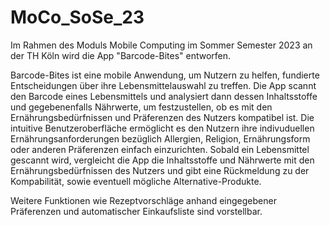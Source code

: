 # MoCo_SoSe_23

Im Rahmen des Moduls Mobile Computing im Sommer Semester 2023 an der TH Köln wird die App "Barcode-Bites" entworfen.

Barcode-Bites ist eine mobile Anwendung, um Nutzern zu helfen, fundierte Entscheidungen über ihre Lebensmittelauswahl zu treffen. Die App scannt den Barcode eines Lebensmittels und analysiert dann dessen Inhaltsstoffe und gegebenenfalls Nährwerte, um festzustellen, ob es mit den Ernährungsbedürfnissen und Präferenzen des Nutzers kompatibel ist.
Die intuitive Benutzeroberfläche ermöglicht es den Nutzern ihre indivuduellen Ernährungsanforderungen bezüglich Allergien, Religion, Ernährungsform oder anderen Präferenzen einfach einzurichten. Sobald ein Lebensmittel gescannt wird, vergleicht die App die Inhaltsstoffe und Nährwerte mit den Ernährungsbedürfnissen des Nutzers und gibt eine Rückmeldung zu der Kompabilität, sowie eventuell mögliche Alternative-Produkte.

Weitere Funktionen wie Rezeptvorschläge anhand eingegebener Präferenzen und automatischer Einkaufsliste sind vorstellbar.
